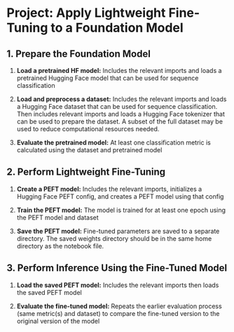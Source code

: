 # Project: Apply Lightweight Fine-Tuning to a Foundation Model

## 1. Prepare the Foundation Model
1. **Load a pretrained HF model:** Includes the relevant imports and loads a pretrained Hugging Face model that can be used for sequence classification

2. **Load and preprocess a dataset:** Includes the relevant imports and loads a Hugging Face dataset that can be used for sequence classification. Then includes relevant imports and loads a Hugging Face tokenizer that can be used to prepare the dataset. A subset of the full dataset may be used to reduce computational resources needed.

3. **Evaluate the pretrained model:** At least one classification metric is calculated using the dataset and pretrained model

## 2. Perform Lightweight Fine-Tuning
1. **Create a PEFT model:** Includes the relevant imports, initializes a Hugging Face PEFT config, and creates a PEFT model using that config

2. **Train the PEFT model:** The model is trained for at least one epoch using the PEFT model and dataset

3. **Save the PEFT model:** Fine-tuned parameters are saved to a separate directory. The saved weights directory should be in the same home directory as the notebook file.

## 3. Perform Inference Using the Fine-Tuned Model
1. **Load the saved PEFT model:** Includes the relevant imports then loads the saved PEFT model

2. **Evaluate the fine-tuned model:** Repeats the earlier evaluation process (same metric(s) and dataset) to compare the fine-tuned version to the original version of the model


